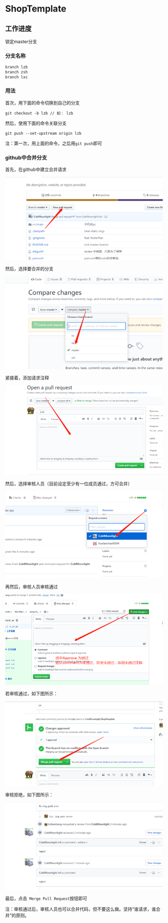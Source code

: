 # ShopTemplate

## 工作进度

锁定master分支


### 分支名称

```
branch lzb
branch zsh
branch lxc
```

### 用法

首次，用下面的命令切换到自己的分支

```
git checkout -b lzb // 如： lzb
```

然后，使用下面的命令关联分支

```
git push --set-upstream origin lzb
```

注：第一次，用上面的命令，之后用`git push`即可


### github中合并分支


首先，在github中建立合并请求

![图示](./tip/pull.png)

然后，选择要合并的分支

![图示](./tip/select.png)

紧接着，添加请求注释

![图示](./tip/comment.png)

然后，选择审核人员（目前设定至少有一位成员通过，方可合并）

![图示](./tip/reviewer.png)

再然后，审核人员审核通过

![图示](./tip/review-process.png)

若审核通过，如下图所示：

![审核通过图示](./tip/pass.png)

审核拒绝，如下图所示：

![审核拒绝图示](./tip/reject.png)

最后，点击` Merge Pull Request`按钮即可

注：审核通过后，审核人员也可以合并代码，但不要这么做。坚持“谁请求，谁合并”的原则。